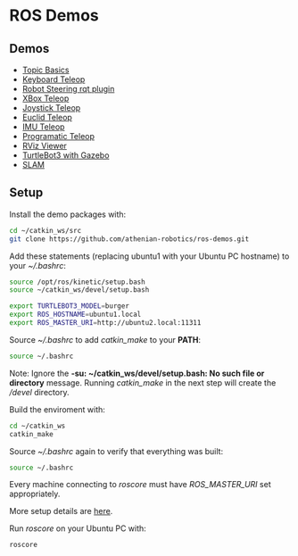# ROS Demos

## Demos

* [Topic Basics](topic_basics/)
* [Keyboard Teleop](docs/keyboard_teleop.md)
* [Robot Steering rqt plugin](docs/robot_steering.md)
* [XBox Teleop](xbox_teleop/)
* [Joystick Teleop](docs/joystick_teleop.md)
* [Euclid Teleop](euclid_teleop/)
* [IMU Teleop](imu_teleop/)
* [Programatic Teleop](program_teleop/)
* [RViz Viewer](docs/rviz.md)
* [TurtleBot3 with Gazebo](docs/gazebo_demo.md)
* [SLAM](docs/slam.md)


## Setup

Install the demo packages with:

```bash
cd ~/catkin_ws/src
git clone https://github.com/athenian-robotics/ros-demos.git
```

Add these statements (replacing ubuntu1 with your Ubuntu PC hostname) to your *~/.bashrc*:
```bash
source /opt/ros/kinetic/setup.bash
source ~/catkin_ws/devel/setup.bash

export TURTLEBOT3_MODEL=burger
export ROS_HOSTNAME=ubuntu1.local
export ROS_MASTER_URI=http://ubuntu2.local:11311
```

Source *~/.bashrc* to add *catkin_make* to your **PATH**:
```bash
source ~/.bashrc
```

Note: Ignore the **-su: ~/catkin_ws/devel/setup.bash: No such file or directory** message.
Running *catkin_make* in the next step will create the */devel* directory.

Build the enviroment with:
```bash
cd ~/catkin_ws
catkin_make
```

Source *~/.bashrc* again to verify that everything was built:
```bash
source ~/.bashrc
```

Every machine connecting to *roscore* must have *ROS_MASTER_URI* set appropriately.

More setup details are [here](docs/setup.md).

Run *roscore* on your Ubuntu PC with:
```bash
roscore
```



